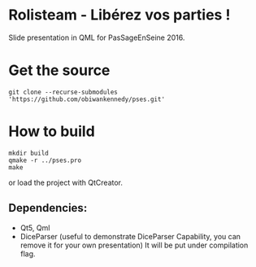 # Rolisteam - Libérez vos parties !
 
 Slide presentation in QML for PasSageEnSeine 2016.
 
 
# Get the source

`git clone --recurse-submodules 'https://github.com/obiwankennedy/pses.git'`

# How to build

```
mkdir build
qmake -r ../pses.pro
make
```

or load the project with QtCreator.

## Dependencies:

* Qt5, Qml
* DiceParser (useful to demonstrate DiceParser Capability, you can remove it for your own presentation) It will be put under compilation flag.

